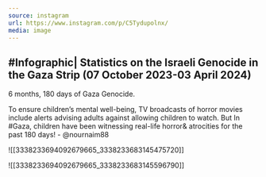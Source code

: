 ```yaml
---
source: instagram
url: https://www.instagram.com/p/C5Tydupolnx/
media: image
---
```


## #Infographic| Statistics on the Israeli Genocide in the Gaza Strip (07 October 2023-03 April 2024)

6 months, 180 days of Gaza Genocide. 

To ensure children’s mental well-being, TV broadcasts of horror movies include alerts advising adults against allowing children to watch. But In #Gaza, children have been witnessing real-life horror& atrocities for the past 180 days! - @nournaim88

![[3338233694092679665_3338233683145475720]]

![[3338233694092679665_3338233683145596790]]

